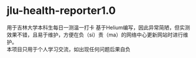 # jlu-health-reporter1.0
用于吉林大学本科生每日一测温一打卡
基于Helium编写，因此异常简陋，但实测效果不错，且易于维护，方便在负（si）责（ma）的网络中心更新网站时进行维护。</br>
本项目只用于个人学习交流，如出现任何问题后果自负
